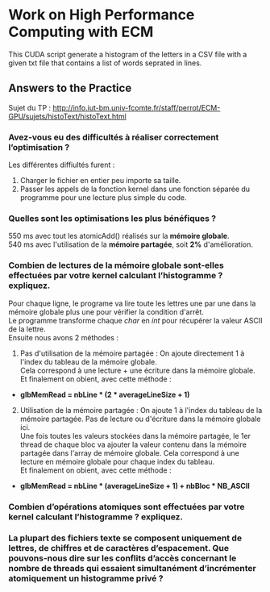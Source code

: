 # Work on High Performance Computing with ECM

This CUDA script generate a histogram of the letters in a CSV file with a given txt file that contains a list of words seprated in lines.

## Answers to the Practice

Sujet du TP : http://info.iut-bm.univ-fcomte.fr/staff/perrot/ECM-GPU/sujets/histoText/histoText.html

### Avez-vous eu des difficultés à réaliser correctement l’optimisation ?
Les différentes diffiultés furent :
1. Charger le fichier en entier peu importe sa taille.
2. Passer les appels de la fonction kernel dans une fonction séparée du programme pour une lecture plus simple du code.

### Quelles sont les optimisations les plus bénéfiques ?
550 ms avec tout les atomicAdd() réalisés sur la **mémoire globale**.\
540 ms avec l'utilisation de la **mémoire partagée**, soit **2%** d'amélioration.

### Combien de lectures de la mémoire globale sont-elles effectuées par votre kernel calculant l’histogramme ? expliquez.
Pour chaque ligne, le programe va lire toute les lettres une par une dans la mémoire globale plus une pour vérifier la condition d'arrêt.\
Le programme transforme chaque *char* en *int* pour récupérer la valeur ASCII de la lettre.\
Ensuite nous avons 2 méthodes :
1. Pas d'utilisation de la mémoire partagée :
On ajoute directement 1 à l'index du tableau de la mémoire globale.\
Cela correspond à une lecture + une écriture dans la mémoire globale.\
Et finalement on obient, avec cette méthode :
* <strong> glbMemRead = nbLine * (2 * averageLineSize + 1) </strong>

2. Utilisation de la mémoire partagée :
On ajoute 1 à l'index du tableau de la mémoire partagée. Pas de lecture ou d'écriture dans la mémoire globale ici.\
Une fois toutes les valeurs stockées dans la mémoire partagée, le 1er thread de chaque bloc va ajouter la valeur contenu dans la mémoire partagée dans l'array de mémoire globale. Cela correspond à une lecture en mémoire globale pour chaque index du tableau.\
Et finalement on obient, avec cette méthode :
* <strong> glbMemRead = nbLine * (averageLineSize + 1) + nbBloc * NB_ASCII </strong>


### Combien d’opérations atomiques sont effectuées par votre kernel calculant l’histogramme ? expliquez.

### La plupart des fichiers texte se composent uniquement de lettres, de chiffres et de caractères d’espacement. Que pouvons-nous dire sur les conflits d’accès concernant le nombre de threads qui essaient simultanément d’incrémenter atomiquement un histogramme privé ?
